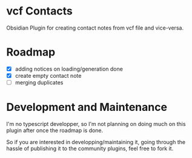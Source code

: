 # vcf Contacts
Obsidian Plugin for creating contact notes from vcf file and vice-versa.

# Roadmap
- [X] adding notices on loading/generation done
- [X] create empty contact note
- [ ] merging duplicates

# Development and Maintenance
I'm no typescript developper, so I'm not planning on doing much on this plugin after once the roadmap is done. 

So if you are interested in developping/maintaining it, going through the hassle of publishing it to the community plugins, feel free to fork it.

